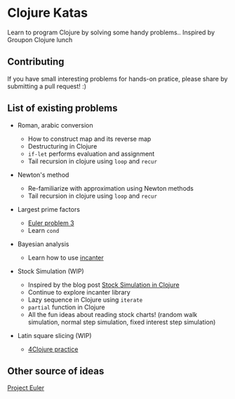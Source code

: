 # Clojure Katas
Learn to program Clojure by solving some handy problems..
Inspired by Groupon Clojure lunch

## Contributing
If you have small interesting problems for hands-on pratice, please share by submitting a pull request! :)

## List of existing problems
* Roman, arabic conversion
  - How to construct map and its reverse map
  - Destructuring in Clojure
  - `if-let` performs evaluation and assignment
  - Tail recursion in clojure using `loop` and `recur`

* Newton's method
  - Re-familiarize with approximation using Newton methods
  - Tail recursion in clojure using `loop` and `recur`

* Largest prime factors
  - [Euler problem 3](http://projecteuler.net/problem=3)
  - Learn `cond`

* Bayesian analysis
  - Learn how to use [incanter](https://github.com/liebke/incanter)

* Stock Simulation (WIP)
  - Inspired by the blog post [Stock Simulation in Clojure](http://blog.safaribooksonline.com/2013/08/01/stock-simulation-in-clojure/)
  - Continue to explore incanter library
  - Lazy sequence in Clojure using `iterate`
  - `partial` function in Clojure
  - All the fun ideas about reading stock charts! (random walk simulation, normal step simulation, fixed interest step simulation)

* Latin square slicing (WIP)
  - [4Clojure practice](http://www.4clojure.com/problem/152) 
  
## Other source of ideas
[Project Euler](http://projecteuler.net/problems)
